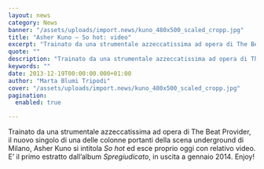 ```yaml
---
layout: news
category: News
banner: "/assets/uploads/import.news/kuno_480x500_scaled_cropp.jpg"
title: "Asher Kuno – So hot: video"
excerpt: "Trainato da una strumentale azzeccatissima ad opera di The Beat Provider, il nuovo singolo di una delle colonne portanti della scena underground di Milano, Asher Kuno si intitola So hot ed esce proprio oggi con relativo video. E’ il primo estratto dall’album Spregiudicato, in uscita a gennaio 2014. Enjoy!"
quote: ""
description: "Trainato da una strumentale azzeccatissima ad opera di The Beat Provider, il nuovo singolo di una delle colonne portanti della scena underground di Milano, Asher Kuno si intitola So hot ed esce proprio oggi con relativo video. E’ il primo estratto dall’album Spregiudicato, in uscita a gennaio 2014. Enjoy!"
keywords: ""
date: 2013-12-19T00:00:00.000+01:00
author: "Marta Blumi Tripodi"
cover: "/assets/uploads/import.news/kuno_480x500_scaled_cropp.jpg"
pagination:
  enabled: true

---
```


[](https://hotmc.com/asher-kuno-so-hot-video/kuno%5F480x500%5Fscaled%5Fcropp/)

Trainato da una strumentale azzeccatissima ad opera di The Beat Provider, il nuovo singolo di una delle colonne portanti della scena underground di Milano, Asher Kuno si intitola _So hot_ ed esce proprio oggi con relativo video. E’ il primo estratto dall’album _Spregiudicato_, in uscita a gennaio 2014\. Enjoy!